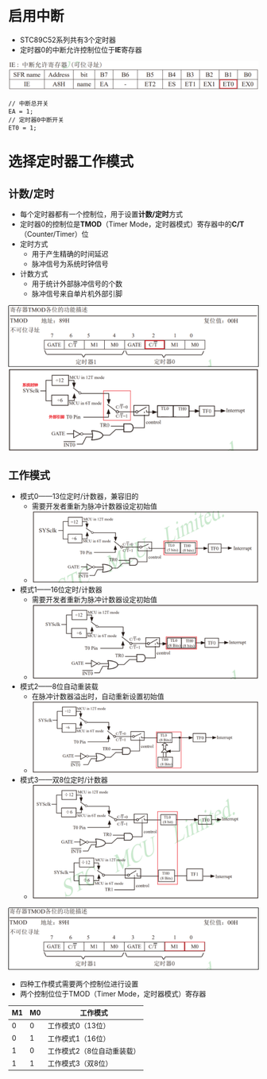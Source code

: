 # 启用中断
- STC89C52系列共有3个定时器
- 定时器0的中断允许控制位位于**IE**寄存器

![](../photo/Pasted%20image%2020250818112015.png)
```
// 中断总开关
EA = 1;
// 定时器0中断开关
ET0 = 1;
```
# 选择定时器工作模式
## 计数/定时
- 每个定时器都有一个控制位，用于设置**计数/定时**方式
- 定时器0的控制位是**TMOD**（Timer Mode，定时器模式）寄存器中的**C/T**（Counter/Timer）位
- 定时方式
	- 用于产生精确的时间延迟
	- 脉冲信号为系统时钟信号
- 计数方式
	- 用于统计外部脉冲信号的个数
	- 脉冲信号来自单片机外部引脚

![](../photo/Pasted%20image%2020250818112354.png)
![](../photo/Pasted%20image%2020250818112358.png)
## 工作模式
- 模式0——13位定时/计数器，兼容旧的
	- 需要开发者重新为脉冲计数器设定初始值
	- ![](../photo/Pasted%20image%2020250818113729.png)
- 模式1——16位定时/计数器
	- 需要开发者重新为脉冲计数器设定初始值
	- ![](../photo/Pasted%20image%2020250818113743.png)
- 模式2——8位自动重装载
	- 在脉冲计数器溢出时，自动重新设置初始值
	- ![](../photo/Pasted%20image%2020250818113701.png)
- 模式3——双8位定时/计数器
	- ![](../photo/Pasted%20image%2020250818113848.png)


![](../photo/Pasted%20image%2020250818113933.png)
- 四种工作模式需要两个控制位进行设置
- 两个控制位位于TMOD（Timer Mode，定时器模式）寄存器

| M1 | M0 | 工作模式           |
|----|----|----------------|
| 0  | 0  | 工作模式0（13位）     |
| 0  | 1  | 工作模式1（16位）     |
| 1  | 0  | 工作模式2（8位自动重装载） |
| 1  | 1  | 工作模式3（双8位）     |

